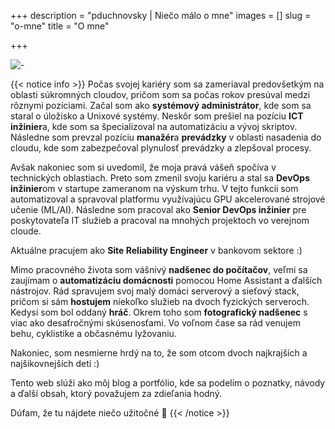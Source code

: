+++
description = "pduchnovsky | Niečo málo o mne"
images = []
slug = "o-mne"
title = "O mne"

+++

![-](images/pc.jpg "tu čarujem")

{{< notice info >}}
Počas svojej kariéry som sa zameriaval predovšetkým na oblasti súkromných cloudov, pričom som sa počas rokov presúval medzi rôznymi pozíciami. Začal som ako **systémový administrátor**, kde som sa staral o úložisko a Unixové systémy. Neskôr som prešiel na pozíciu **ICT inžinier**a, kde som sa špecializoval na automatizáciu a vývoj skriptov. Následne som prevzal pozíciu **manažér**a **prevádzky** v oblasti nasadenia do cloudu, kde som zabezpečoval plynulosť prevádzky a zlepšoval procesy.

Avšak nakoniec som si uvedomil, že moja pravá vášeň spočíva v technických oblastiach. Preto som zmenil svoju kariéru a stal sa **DevOps inžinier**om v startupe zameranom na výskum trhu. V tejto funkcii som automatizoval a spravoval platformu využívajúcu GPU akcelerované strojové učenie (ML/AI). Následne som pracoval ako **Senior DevOps inžinier** pre poskytovateľa IT služieb a pracoval na mnohých projektoch vo verejnom cloude.

Aktuálne pracujem ako **Site Reliability Engineer** v bankovom sektore :)

Mimo pracovného života som vášnivý **nadšenec do počítačov**, veľmi sa zaujímam o **automatizáciu domácnosti** pomocou Home Assistant a ďalších nástrojov. Rád spravujem svoj malý domáci serverový a sieťový stack, pričom si sám **hostujem** niekoľko služieb na dvoch fyzických serveroch. Kedysi som bol oddaný **hráč**. Okrem toho som **fotografický nadšenec** s viac ako desaťročnými skúsenosťami. Vo voľnom čase sa rád venujem behu, cyklistike a občasnému lyžovaniu.

Nakoniec, som nesmierne hrdý na to, že som otcom dvoch najkrajších a najšikovnejších detí :)

Tento web slúži ako môj blog a portfólio, kde sa podelím o poznatky, návody a ďalší obsah, ktorý považujem za zdieľania hodný.

Dúfam, že tu nájdete niečo užitočné 🌟
{{< /notice >}}
